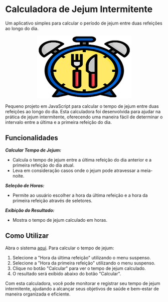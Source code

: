 # Calculadora de Jejum Intermitente

Um aplicativo simples para calcular o período de jejum entre duas refeições ao longo do dia.

<div align="center">
    <img src="assets/time.png" width="300" height="200"/>
</div>

Pequeno projeto em JavaScript para calcular o tempo de jejum entre duas refeições ao longo do dia. Esta calculadora foi desenvolvida para ajudar na prática de jejum intermitente, oferecendo uma maneira fácil de determinar o intervalo entre a última e a primeira refeição do dia.

## Funcionalidades

***Calcular Tempo de Jejum:***
* Calcula o tempo de jejum entre a última refeição do dia anterior e a primeira refeição do dia atual.
* Leva em consideração casos onde o jejum pode atravessar a meia-noite.

***Seleção de Horas:***
* Permite ao usuário escolher a hora da última refeição e a hora da primeira refeição através de seletores.

***Exibição do Resultado:***
* Mostra o tempo de jejum calculado em horas.

## Como Utilizar

Abra o sistema [aqui](https://lauraperroni.github.io/intermittent-fasting-calculator/).
Para calcular o tempo de jejum:

1. Selecione a "Hora da última refeição" utilizando o menu suspenso.
2. Selecione a "Hora da primeira refeição" utilizando o menu suspenso.
3. Clique no botão "Calcular" para ver o tempo de jejum calculado.
4. O resultado será exibido abaixo do botão "Calcular".

Com esta calculadora, você pode monitorar e registrar seu tempo de jejum intermitente, ajudando a alcançar seus objetivos de saúde e bem-estar de maneira organizada e eficiente.